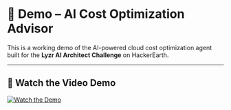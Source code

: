 # 🎥 Demo – AI Cost Optimization Advisor

This is a working demo of the AI-powered cloud cost optimization agent built for the **Lyzr AI Architect Challenge** on HackerEarth.

---

## 🔗 Watch the Video Demo

[![Watch the Demo](https://cdn.loom.com/sessions/thumbnails/9409c3e931664bf8a26760308fe16f83-with-play.gif)](https://www.loom.com/share/9409c3e931664bf8a26760308fe16f83?sid=29bfa952-b75a-4cec-b8d8-386daea722c6)

